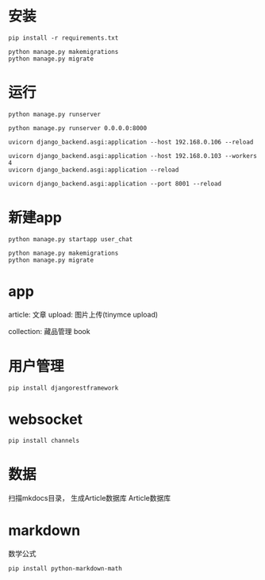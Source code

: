 
# 安装

```
pip install -r requirements.txt
```

```
python manage.py makemigrations
python manage.py migrate
```

# 运行
```
python manage.py runserver

python manage.py runserver 0.0.0.0:8000

uvicorn django_backend.asgi:application --host 192.168.0.106 --reload 

uvicorn django_backend.asgi:application --host 192.168.0.103 --workers 4
uvicorn django_backend.asgi:application --reload

uvicorn django_backend.asgi:application --port 8001 --reload
```

# 新建app
```
python manage.py startapp user_chat
```

```
python manage.py makemigrations
python manage.py migrate
```

# app

article: 文章
upload: 图片上传(tinymce upload)


collection: 藏品管理
book

# 用户管理

`pip install djangorestframework`

# websocket

```
pip install channels
```

# 数据

扫描mkdocs目录， 生成Article数据库
Article数据库


# markdown

数学公式
```
pip install python-markdown-math
```